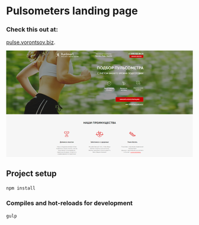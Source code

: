 # Pulsometers landing page

### Check this out at:
[pulse.vorontsov.biz](http://pulse.vorontsov.biz/).

![Screenshot](screenshot.png)

## Project setup
```
npm install
```

### Compiles and hot-reloads for development
```
gulp
```
